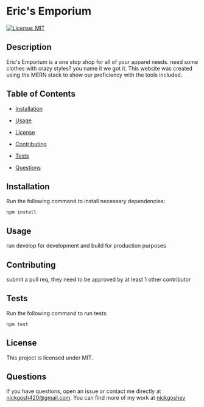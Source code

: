 # Eric's Emporium
[![License: MIT](https://img.shields.io/badge/License-MIT-yellow.svg)](https://opensource.org/licenses/MIT)

## Description

Eric's Emporium is a one stop shop for all of your apparel needs. need some clothes with crazy styles? you name it we got it. This website was created using the MERN stack to show our proficiency with the tools included.

## Table of Contents

* [Installation](#installation)

* [Usage](#usage)

* [License](#license)

* [Contributing](#contributing)

* [Tests](#tests)

* [Questions](#questions)

## Installation

Run the following command to install necessary dependencies:

```
npm install
```

## Usage

run develop for development and build for production purposes

## Contributing

submit a pull req, they need to be approved by at least 1 other contributor

## Tests

Run the following command to run tests:

``` 
npm test
```

## License

This project is licensed under MIT.

## Questions

If you have questions, open an issue or contact me directly at nickgosh420@gmail.com. 
You can find more of my work at [nickgoshev](https://github.com/nickgoshev/)

